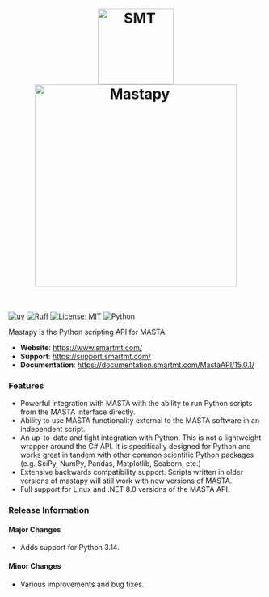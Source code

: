 ﻿<h1 align="center">
<img src="https://documentation.smartmt.com/MastaAPI/15.0.1/images/smt_logo.png" width="150" alt="SMT"><br>
<img src="https://documentation.smartmt.com/MastaAPI/15.0.1/images/MASTA_15_logo.png" width="400" alt="Mastapy">
</h1><br>

[![uv](https://img.shields.io/endpoint?url=https://raw.githubusercontent.com/astral-sh/uv/main/assets/badge/v0.json)](https://github.com/astral-sh/uv) [![Ruff](https://img.shields.io/endpoint?url=https://raw.githubusercontent.com/astral-sh/ruff/main/assets/badge/v2.json)](https://github.com/astral-sh/ruff) [![License: MIT](https://img.shields.io/badge/License-MIT-yellow.svg)](https://opensource.org/licenses/MIT) ![Python](https://img.shields.io/pypi/pyversions/mastapy
)

Mastapy is the Python scripting API for MASTA.

- **Website**: https://www.smartmt.com/
- **Support**: https://support.smartmt.com/
- **Documentation**: https://documentation.smartmt.com/MastaAPI/15.0.1/


### Features

- Powerful integration with MASTA with the ability to run Python scripts from the MASTA interface directly.
- Ability to use MASTA functionality external to the MASTA software in an independent script.
- An up-to-date and tight integration with Python. This is not a lightweight wrapper around the C# API. It is specifically designed for Python and works great in tandem with other common scientific Python packages (e.g. SciPy, NumPy, Pandas, Matplotlib, Seaborn, etc.)
- Extensive backwards compatibility support. Scripts written in older versions of mastapy will still work with new versions of MASTA.
- Full support for Linux and .NET 8.0 versions of the MASTA API.

### Release Information

#### Major Changes

- Adds support for Python 3.14.

#### Minor Changes

- Various improvements and bug fixes.
